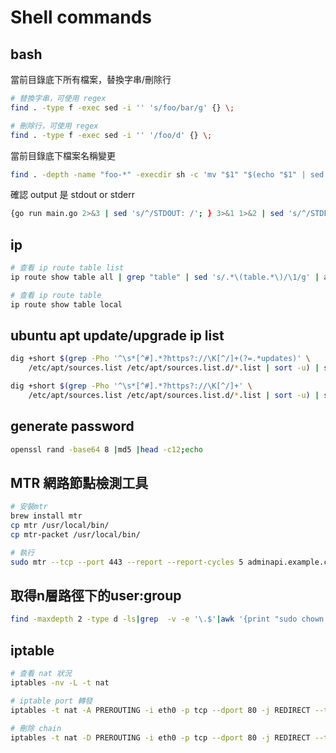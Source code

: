 # Shell commands

## bash

當前目錄底下所有檔案，替換字串/刪除行

```bash
# 替換字串，可使用 regex
find . -type f -exec sed -i '' 's/foo/bar/g' {} \;

# 刪除行，可使用 regex
find . -type f -exec sed -i '' '/foo/d' {} \;
```

當前目錄底下檔案名稱變更

```bash
find . -depth -name "foo-*" -execdir sh -c 'mv "$1" "$(echo "$1" | sed s/foo/bar/g)"' _ {} \;
```

確認 output 是 stdout or stderr

```bash
{go run main.go 2>&3 | sed 's/^/STDOUT: /'; } 3>&1 1>&2 | sed 's/^/STDERR: /'
```

## ip

```bash
# 查看 ip route table list
ip route show table all | grep "table" | sed 's/.*\(table.*\)/\1/g' | awk '{print $2}' | sort | uniq

# 查看 ip route table
ip route show table local 
```

## ubuntu apt update/upgrade ip list

```bash
dig +short $(grep -Pho '^\s*[^#].*?https?://\K[^/]+(?=.*updates)' \
    /etc/apt/sources.list /etc/apt/sources.list.d/*.list | sort -u) | sort -u

dig +short $(grep -Pho '^\s*[^#].*?https?://\K[^/]+' \
    /etc/apt/sources.list /etc/apt/sources.list.d/*.list | sort -u) | sort -u
```

## generate password

```bash
openssl rand -base64 8 |md5 |head -c12;echo
```

## MTR 網路節點檢測工具

```bash
# 安裝mtr
brew install mtr
cp mtr /usr/local/bin/
cp mtr-packet /usr/local/bin/

# 執行
sudo mtr --tcp --port 443 --report --report-cycles 5 adminapi.example.com
```

## 取得n層路徑下的user:group

```bash
find -maxdepth 2 -type d -ls|grep  -v -e '\.$'|awk '{print "sudo chown -R "  $5 "':'" $6 " " $11}'
```

## iptable

```bash
# 查看 nat 狀況
iptables -nv -L -t nat

# iptable port 轉發
iptables -t nat -A PREROUTING -i eth0 -p tcp --dport 80 -j REDIRECT --to-port 5601

# 刪除 chain
iptables -t nat -D PREROUTING -i eth0 -p tcp --dport 80 -j REDIRECT --to-port 5601
```
